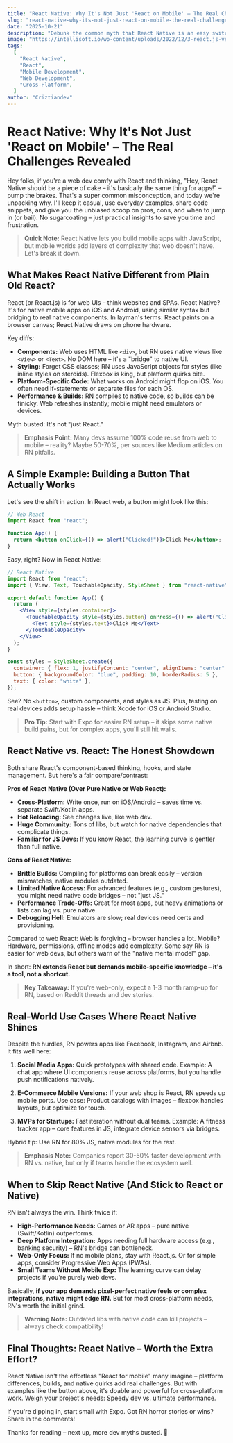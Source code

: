 ```yaml
---
title: "React Native: Why It's Not Just 'React on Mobile' – The Real Challenges Revealed"
slug: "react-native-why-its-not-just-react-on-mobile-the-real-challenges-revealed"
date: "2025-10-21"
description: "Debunk the common myth that React Native is an easy switch for React developers. Dive into key differences, real-world challenges, simple examples, use cases, and a balanced comparison to help you decide if it's right for your mobile projects."
image: "https://intellisoft.io/wp-content/uploads/2022/12/3-react.js-vs-react-native-rey-differences.png?w=800&auto=format&fit=crop"
tags:
  [
    "React Native",
    "React",
    "Mobile Development",
    "Web Development",
    "Cross-Platform",
  ]
author: "Criztiandev"
---
```


# React Native: Why It's Not Just 'React on Mobile' – The Real Challenges Revealed

Hey folks, if you're a web dev comfy with React and thinking, "Hey, React Native should be a piece of cake – it's basically the same thing for apps!" – pump the brakes. That's a super common misconception, and today we're unpacking why. I'll keep it casual, use everyday examples, share code snippets, and give you the unbiased scoop on pros, cons, and when to jump in (or bail). No sugarcoating – just practical insights to save you time and frustration.

> **Quick Note:** React Native lets you build mobile apps with JavaScript, but mobile worlds add layers of complexity that web doesn't have. Let's break it down.

## What Makes React Native Different from Plain Old React?

React (or React.js) is for web UIs – think websites and SPAs. React Native? It's for native mobile apps on iOS and Android, using similar syntax but bridging to real native components. In layman's terms: React paints on a browser canvas; React Native draws on phone hardware.

Key diffs:

- **Components:** Web uses HTML like `<div>`, but RN uses native views like `<View>` or `<Text>`. No DOM here – it's a "bridge" to native UI.
- **Styling:** Forget CSS classes; RN uses JavaScript objects for styles (like inline styles on steroids). Flexbox is king, but platform quirks bite.
- **Platform-Specific Code:** What works on Android might flop on iOS. You often need if-statements or separate files for each OS.
- **Performance & Builds:** RN compiles to native code, so builds can be finicky. Web refreshes instantly; mobile might need emulators or devices.

Myth busted: It's not "just React."

> **Emphasis Point:** Many devs assume 100% code reuse from web to mobile – reality? Maybe 50-70%, per sources like Medium articles on RN pitfalls.

## A Simple Example: Building a Button That Actually Works

Let's see the shift in action. In React web, a button might look like this:

```jsx
// Web React
import React from "react";

function App() {
  return <button onClick={() => alert("Clicked!")}>Click Me</button>;
}
```

Easy, right? Now in React Native:

```jsx
// React Native
import React from "react";
import { View, Text, TouchableOpacity, StyleSheet } from "react-native";

export default function App() {
  return (
    <View style={styles.container}>
      <TouchableOpacity style={styles.button} onPress={() => alert("Clicked!")}>
        <Text style={styles.text}>Click Me</Text>
      </TouchableOpacity>
    </View>
  );
}

const styles = StyleSheet.create({
  container: { flex: 1, justifyContent: "center", alignItems: "center" },
  button: { backgroundColor: "blue", padding: 10, borderRadius: 5 },
  text: { color: "white" },
});
```

See? No `<button>`, custom components, and styles as JS. Plus, testing on real devices adds setup hassle – think Xcode for iOS or Android Studio.

> **Pro Tip:** Start with Expo for easier RN setup – it skips some native build pains, but for complex apps, you'll still hit walls.

## React Native vs. React: The Honest Showdown

Both share React's component-based thinking, hooks, and state management. But here's a fair compare/contrast:

**Pros of React Native (Over Pure Native or Web React):**

- **Cross-Platform:** Write once, run on iOS/Android – saves time vs. separate Swift/Kotlin apps.
- **Hot Reloading:** See changes live, like web dev.
- **Huge Community:** Tons of libs, but watch for native dependencies that complicate things.
- **Familiar for JS Devs:** If you know React, the learning curve is gentler than full native.

**Cons of React Native:**

- **Brittle Builds:** Compiling for platforms can break easily – version mismatches, native modules outdated.
- **Limited Native Access:** For advanced features (e.g., custom gestures), you might need native code bridges – not "just JS."
- **Performance Trade-Offs:** Great for most apps, but heavy animations or lists can lag vs. pure native.
- **Debugging Hell:** Emulators are slow; real devices need certs and provisioning.

Compared to web React: Web is forgiving – browser handles a lot. Mobile? Hardware, permissions, offline modes add complexity. Some say RN is easier for web devs, but others warn of the "native mental model" gap.

In short: **RN extends React but demands mobile-specific knowledge – it's a tool, not a shortcut.**

> **Key Takeaway:** If you're web-only, expect a 1-3 month ramp-up for RN, based on Reddit threads and dev stories.

## Real-World Use Cases Where React Native Shines

Despite the hurdles, RN powers apps like Facebook, Instagram, and Airbnb. It fits well here:

1. **Social Media Apps:** Quick prototypes with shared code. Example: A chat app where UI components reuse across platforms, but you handle push notifications natively.

2. **E-Commerce Mobile Versions:** If your web shop is React, RN speeds up mobile ports. Use case: Product catalogs with images – flexbox handles layouts, but optimize for touch.

3. **MVPs for Startups:** Fast iteration without dual teams. Example: A fitness tracker app – core features in JS, integrate device sensors via bridges.

Hybrid tip: Use RN for 80% JS, native modules for the rest.

> **Emphasis Note:** Companies report 30-50% faster development with RN vs. native, but only if teams handle the ecosystem well.

## When to Skip React Native (And Stick to React or Native)

RN isn't always the win. Think twice if:

- **High-Performance Needs:** Games or AR apps – pure native (Swift/Kotlin) outperforms.
- **Deep Platform Integration:** Apps needing full hardware access (e.g., banking security) – RN's bridge can bottleneck.
- **Web-Only Focus:** If no mobile plans, stay with React.js. Or for simple apps, consider Progressive Web Apps (PWAs).
- **Small Teams Without Mobile Exp:** The learning curve can delay projects if you're purely web devs.

Basically, **if your app demands pixel-perfect native feels or complex integrations, native might edge RN.** But for most cross-platform needs, RN's worth the initial grind.

> **Warning Note:** Outdated libs with native code can kill projects – always check compatibility!

## Final Thoughts: React Native – Worth the Extra Effort?

React Native isn't the effortless "React for mobile" many imagine – platform differences, builds, and native quirks add real challenges. But with examples like the button above, it's doable and powerful for cross-platform work. Weigh your project's needs: Speedy dev vs. ultimate performance.

If you're dipping in, start small with Expo. Got RN horror stories or wins? Share in the comments!

Thanks for reading – next up, more dev myths busted. 🚀
